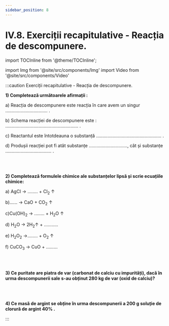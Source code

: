 ```yaml
---
sidebar_position: 8
---
```


# IV.8. Exerciții recapitulative - Reacția de descompunere.

import TOCInline from '@theme/TOCInline';

<TOCInline toc={toc} />



import Img from '@site/src/components/Img'
import Video from '@site/src/components/Video'




:::caution Exerciții recapitulative - Reacția de descompunere.

**1) Completează următoarele afirmații :**

a) Reacția de descompunere este reacția în care avem un singur …………………………… .

b) Schema reacției de descompunere este : ………………………………………………… .

c) Reactantul este întotdeauna o substanță …………………………………………… .

d) Produșii reacției pot fi atât substanțe …………………………, cât și substanțe ……………………………… .


<br></br>

**2) Completează formulele chimice ale substanțelor lipsă și scrie ecuațiile chimice:**

a) AgCl  →  ........ + Cl<sub>2</sub> ↑
 
b)...... → CaO + CO<sub>2</sub> ↑

c)Cu(OH)<sub>2</sub> → ........ + H<sub>2</sub>O ↑

d) H<sub>2</sub>O → 2H<sub>2</sub>↑ + …….....

e) H<sub>2</sub>O<sub>2</sub> →........ + O<sub>2</sub> ↑

f) CuCO<sub>3</sub> → CuO + .........

<br></br>

**3) Ce puritate are piatra de var (carbonat de calciu cu impurități), dacă în urma descompunerii sale s-au obținut 280 kg de var (oxid de calciu)?**

<br></br>

**4) Ce masă de argint se obține în urma descompunerii a 200 g soluție de clorură de argint 40% .**






:::





<br></br>
<br></br>


